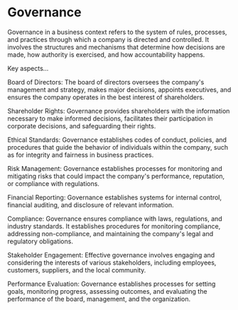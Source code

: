 # Governance

Governance in a business context refers to the system of rules, processes, and practices through which a company is directed and controlled. It involves the structures and mechanisms that determine how decisions are made, how authority is exercised, and how accountability happens.

Key aspects…

Board of Directors: The board of directors oversees the company's management and strategy, makes major decisions, appoints executives, and ensures the company operates in the best interest of shareholders.

Shareholder Rights: Governance provides shareholders with the information necessary to make informed decisions, facilitates their participation in corporate decisions, and safeguarding their rights.

Ethical Standards: Governance establishes codes of conduct, policies, and procedures that guide the behavior of individuals within the company, such as for integrity and fairness in business practices.

Risk Management: Governance establishes processes for monitoring and mitigating risks that could impact the company's performance, reputation, or compliance with regulations.

Financial Reporting: Governance establishes systems for internal control, financial auditing, and disclosure of relevant information.

Compliance: Governance ensures compliance with laws, regulations, and industry standards. It establishes procedures for monitoring compliance, addressing non-compliance, and maintaining the company's legal and regulatory obligations.

Stakeholder Engagement: Effective governance involves engaging and considering the interests of various stakeholders, including employees, customers, suppliers, and the local community.

Performance Evaluation: Governance establishes processes for setting goals, monitoring progress,  assessing outcomes, and evaluating the performance of the board, management, and the organization.

